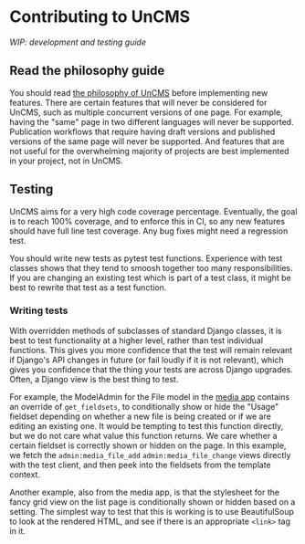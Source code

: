 # Contributing to UnCMS

_WIP: development and testing guide_

## Read the philosophy guide

You should read [the philosophy of UnCMS](philosophy.md) before implementing new features.
There are certain features that will never be considered for UnCMS,
such as multiple concurrent versions of one page.
For example, having the "same" page in two different languages will never be supported.
Publication workflows that require having draft versions and published versions of the same page will never be supported.
And features that are not useful for the overwhelming majority of projects are best implemented in your project,
not in UnCMS.

## Testing

UnCMS aims for a very high code coverage percentage.
Eventually, the goal is to reach 100% coverage, and to enforce this in CI,
so any new features should have full line test coverage.
Any bug fixes might need a regression test.

You should write new tests as pytest test functions.
Experience with test classes shows that they tend to smoosh together too many responsibilities.
If you are changing an existing test which is part of a test class,
it might be best to rewrite that test as a test function.

### Writing tests

With overridden methods of subclasses of standard Django classes,
it is best to test functionality at a higher level,
rather than test individual functions.
This gives you more confidence that the test will remain relevant if Django's API changes in future (or fail loudly if it is not relevant),
which gives you confidence that the thing your tests are across Django upgrades.
Often, a Django view is the best thing to test.

For example, the ModelAdmin for the File model in the [media app](media-app.md) contains an override of `get_fieldsets`,
to conditionally show or hide the "Usage" fieldset depending on whether a new file is being created or if we are editing an existing one.
It would be tempting to test this function directly,
but we do not care what value this function returns.
We care whether a certain fieldset is correctly shown or hidden on the page.
In this example, we fetch the `admin:media_file_add` `admin:media_file_change` views directly with the test client,
and then peek into the fieldsets from the template context.

Another example, also from the media app, is that the stylesheet for the fancy grid view on the list page is conditionally shown or hidden based on a setting.
The simplest way to test that this is working is to use BeautifulSoup to look at the rendered HTML,
and see if there is an appropriate `<link>` tag in it.
